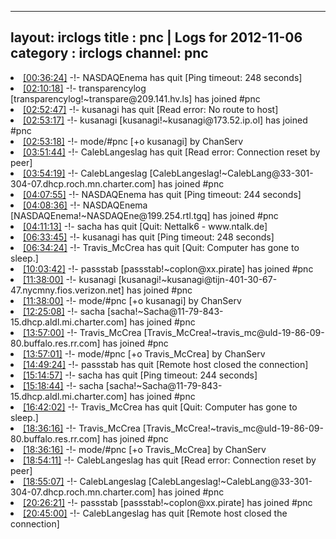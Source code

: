 
---
layout: irclogs
title : pnc | Logs for 2012-11-06
category : irclogs
channel: pnc
---
<li class="logitem"><a href="#00:36:24" name="00:36:24" class="time">[00:36:24]</a> -!- <span class="quit">NASDAQEnema</span> has quit [Ping timeout: 248 seconds] </li>
<li class="logitem"><a href="#02:10:18" name="02:10:18" class="time">[02:10:18]</a> -!- <span class="join">transparencylog</span> [transparencylog!~transpare@209.141.hv.ls] has joined #pnc </li>
<li class="logitem"><a href="#02:52:47" name="02:52:47" class="time">[02:52:47]</a> -!- <span class="quit">kusanagi</span> has quit [Read error: No route to host] </li>
<li class="logitem"><a href="#02:53:17" name="02:53:17" class="time">[02:53:17]</a> -!- <span class="join">kusanagi</span> [kusanagi!~kusanagi@173.52.ip.ol] has joined #pnc </li>
<li class="logitem"><a href="#02:53:18" name="02:53:18" class="time">[02:53:18]</a> -!- mode/<span class="mode">#pnc</span> [+o kusanagi] by ChanServ </li>
<li class="logitem"><a href="#03:51:44" name="03:51:44" class="time">[03:51:44]</a> -!- <span class="quit">CalebLangeslag</span> has quit [Read error: Connection reset by peer] </li>
<li class="logitem"><a href="#03:54:19" name="03:54:19" class="time">[03:54:19]</a> -!- <span class="join">CalebLangeslag</span> [CalebLangeslag!~CalebLang@33-301-304-07.dhcp.roch.mn.charter.com] has joined #pnc </li>
<li class="logitem"><a href="#04:07:55" name="04:07:55" class="time">[04:07:55]</a> -!- <span class="quit">NASDAQEnema</span> has quit [Ping timeout: 244 seconds] </li>
<li class="logitem"><a href="#04:08:36" name="04:08:36" class="time">[04:08:36]</a> -!- <span class="join">NASDAQEnema</span> [NASDAQEnema!~NASDAQEne@199.254.rtl.tgq] has joined #pnc </li>
<li class="logitem"><a href="#04:11:13" name="04:11:13" class="time">[04:11:13]</a> -!- <span class="quit">sacha</span> has quit [Quit: Nettalk6 - www.ntalk.de] </li>
<li class="logitem"><a href="#06:33:45" name="06:33:45" class="time">[06:33:45]</a> -!- <span class="quit">kusanagi</span> has quit [Ping timeout: 248 seconds] </li>
<li class="logitem"><a href="#06:34:24" name="06:34:24" class="time">[06:34:24]</a> -!- <span class="quit">Travis_McCrea</span> has quit [Quit: Computer has gone to sleep.] </li>
<li class="logitem"><a href="#10:03:42" name="10:03:42" class="time">[10:03:42]</a> -!- <span class="join">passstab</span> [passstab!~coplon@xx.pirate] has joined #pnc </li>
<li class="logitem"><a href="#11:38:00" name="11:38:00" class="time">[11:38:00]</a> -!- <span class="join">kusanagi</span> [kusanagi!~kusanagi@tijn-401-30-67-47.nycmny.fios.verizon.net] has joined #pnc </li>
<li class="logitem"><a href="#11:38:00" name="11:38:00" class="time">[11:38:00]</a> -!- mode/<span class="mode">#pnc</span> [+o kusanagi] by ChanServ </li>
<li class="logitem"><a href="#12:25:08" name="12:25:08" class="time">[12:25:08]</a> -!- <span class="join">sacha</span> [sacha!~Sacha@11-79-843-15.dhcp.aldl.mi.charter.com] has joined #pnc </li>
<li class="logitem"><a href="#13:57:00" name="13:57:00" class="time">[13:57:00]</a> -!- <span class="join">Travis_McCrea</span> [Travis_McCrea!~travis_mc@uld-19-86-09-80.buffalo.res.rr.com] has joined #pnc </li>
<li class="logitem"><a href="#13:57:01" name="13:57:01" class="time">[13:57:01]</a> -!- mode/<span class="mode">#pnc</span> [+o Travis_McCrea] by ChanServ </li>
<li class="logitem"><a href="#14:49:24" name="14:49:24" class="time">[14:49:24]</a> -!- <span class="quit">passstab</span> has quit [Remote host closed the connection] </li>
<li class="logitem"><a href="#15:14:57" name="15:14:57" class="time">[15:14:57]</a> -!- <span class="quit">sacha</span> has quit [Ping timeout: 244 seconds] </li>
<li class="logitem"><a href="#15:18:44" name="15:18:44" class="time">[15:18:44]</a> -!- <span class="join">sacha</span> [sacha!~Sacha@11-79-843-15.dhcp.aldl.mi.charter.com] has joined #pnc </li>
<li class="logitem"><a href="#16:42:02" name="16:42:02" class="time">[16:42:02]</a> -!- <span class="quit">Travis_McCrea</span> has quit [Quit: Computer has gone to sleep.] </li>
<li class="logitem"><a href="#18:36:16" name="18:36:16" class="time">[18:36:16]</a> -!- <span class="join">Travis_McCrea</span> [Travis_McCrea!~travis_mc@uld-19-86-09-80.buffalo.res.rr.com] has joined #pnc </li>
<li class="logitem"><a href="#18:36:16" name="18:36:16" class="time">[18:36:16]</a> -!- mode/<span class="mode">#pnc</span> [+o Travis_McCrea] by ChanServ </li>
<li class="logitem"><a href="#18:54:11" name="18:54:11" class="time">[18:54:11]</a> -!- <span class="quit">CalebLangeslag</span> has quit [Read error: Connection reset by peer] </li>
<li class="logitem"><a href="#18:55:07" name="18:55:07" class="time">[18:55:07]</a> -!- <span class="join">CalebLangeslag</span> [CalebLangeslag!~CalebLang@33-301-304-07.dhcp.roch.mn.charter.com] has joined #pnc </li>
<li class="logitem"><a href="#20:26:21" name="20:26:21" class="time">[20:26:21]</a> -!- <span class="join">passstab</span> [passstab!~coplon@xx.pirate] has joined #pnc </li>
<li class="logitem"><a href="#20:45:00" name="20:45:00" class="time">[20:45:00]</a> -!- <span class="quit">CalebLangeslag</span> has quit [Remote host closed the connection] </li>


